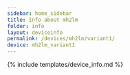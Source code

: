 ```yaml
---
sidebar: home_sidebar
title: Info about mh2lm
folder: info
layout: deviceinfo
permalink: /devices/mh2lm/variant1/
device: mh2lm_variant1
---
```

{% include templates/device_info.md %}
